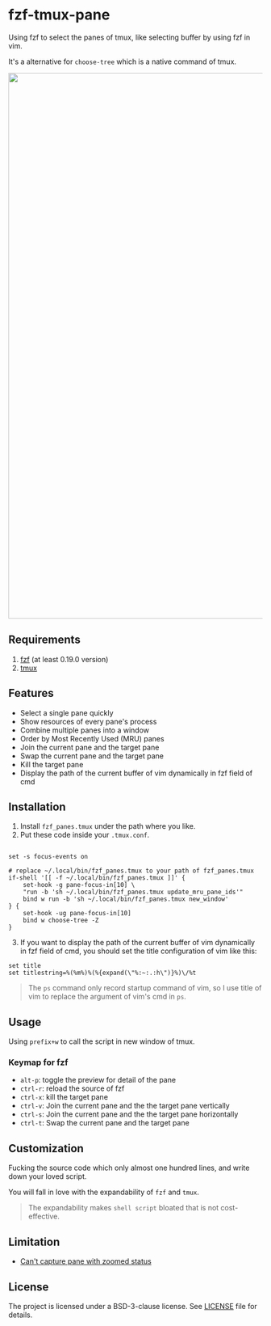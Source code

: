 # fzf-tmux-pane

Using fzf to select the panes of tmux, like selecting buffer by using fzf in vim.

It's a alternative for `choose-tree` which is a native command of tmux.

<p align="center">
  <img width="1080px" src="https://user-images.githubusercontent.com/17562139/75963942-568e6500-5f01-11ea-8b9c-b14ca9f50dc1.gif">
</p>

## Requirements

1. [fzf](https://github.com/junegunn/fzf) (at least 0.19.0 version)
2. [tmux](https://github.com/tmux/tmux)

## Features

* Select a single pane quickly
* Show resources of every pane's process
* Combine multiple panes into a window
* Order by Most Recently Used (MRU) panes
* Join the current pane and the target pane
* Swap the current pane and the target pane
* Kill the target pane
* Display the path of the current buffer of vim dynamically in fzf field of cmd

## Installation

1. Install `fzf_panes.tmux` under the path where you like.
2. Put these code inside your `.tmux.conf`.

```tmux

set -s focus-events on

# replace ~/.local/bin/fzf_panes.tmux to your path of fzf_panes.tmux
if-shell '[[ -f ~/.local/bin/fzf_panes.tmux ]]' {
    set-hook -g pane-focus-in[10] \
    "run -b 'sh ~/.local/bin/fzf_panes.tmux update_mru_pane_ids'"
    bind w run -b 'sh ~/.local/bin/fzf_panes.tmux new_window'
} {
    set-hook -ug pane-focus-in[10]
    bind w choose-tree -Z
}
```

3. If you want to display the path of the current buffer of vim dynamically in fzf field of cmd, you should set the title configuration of vim like this:
```vim
set title
set titlestring=%(%m%)%(%{expand(\"%:~:.:h\")}%)\/%t
```

> The `ps` command only record startup command of vim, so I use title of vim to replace the argument of vim's cmd in `ps`.

## Usage

Using `prefix+w` to call the script in new window of tmux.

### Keymap for fzf

- `alt-p`: toggle the preview for detail of the pane
- `ctrl-r`: reload the source of fzf
- `ctrl-x`: kill the target pane
- `ctrl-v`: Join the current pane and the the target pane vertically
- `ctrl-s`: Join the current pane and the the target pane horizontally
- `ctrl-t`: Swap the current pane and the target pane

## Customization

Fucking the source code which only almost one hundred lines, and write down your loved script.

You will fall in love with the expandability of `fzf` and `tmux`.

> The expandability makes `shell script` bloated that is not cost-effective.

## Limitation

- [Can't capture pane with zoomed status](https://github.com/tmux/tmux/issues/2092)

## License

The project is licensed under a BSD-3-clause license. See [LICENSE](./LICENSE) file for details.
